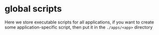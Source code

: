 # global scripts

Here we store executable scripts for all applications, 
if you want to create some application-specific script, 
then put it in the `./apps/<app>` directory
